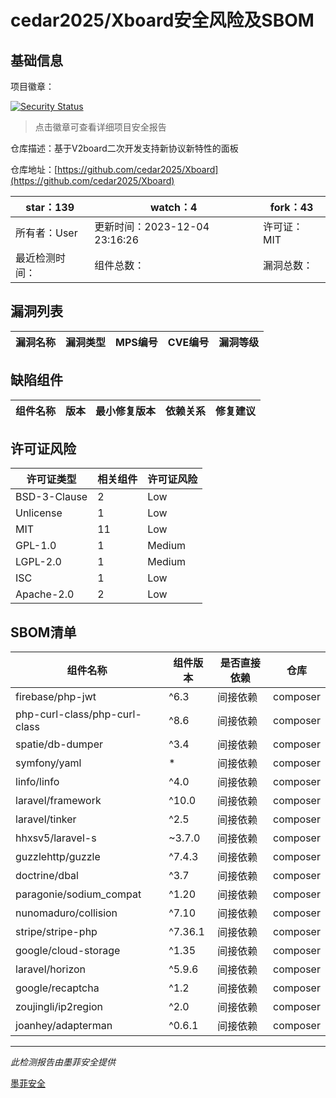 # cedar2025/Xboard安全风险及SBOM

## 基础信息

项目徽章：

[![Security Status](https://www.murphysec.com/platform3/v31/badge/1731748267840462848.svg)](https://www.murphysec.com/console/report/1731748267798519808/1731748267840462848)

> 点击徽章可查看详细项目安全报告

仓库描述：基于V2board二次开发支持新协议新特性的面板

仓库地址：[https://github.com/cedar2025/Xboard](https://github.com/cedar2025/Xboard)

| star：139 | watch：4 | fork：43 |
| ----------- | -------------- | ------------ |
| 所有者：User | 更新时间：2023-12-04 23:16:26 | 许可证：MIT |
| 最近检测时间： | 组件总数： | 漏洞总数： |




## 漏洞列表

| 漏洞名称 | 漏洞类型 | MPS编号 | CVE编号 | 漏洞等级 |
| ------- | ------ | ------- | ------ | ----- |





## 缺陷组件

| 组件名称 | 版本 | 最小修复版本 | 依赖关系 | 修复建议 |
| -------- | ---- | ------------ | -------- | -------- |





## 许可证风险

| 许可证类型 | 相关组件 | 许可证风险 |
| ---------- | -------- | ---------- |
|BSD-3-Clause|2|Low|
|Unlicense|1|Low|
|MIT|11|Low|
|GPL-1.0|1|Medium|
|LGPL-2.0|1|Medium|
|ISC|1|Low|
|Apache-2.0|2|Low|




## SBOM清单

| 组件名称 | 组件版本 | 是否直接依赖 | 仓库 |
| -------- | -------- | ------------ | ---- |
|firebase/php-jwt|^6.3|间接依赖|composer|
|php-curl-class/php-curl-class|^8.6|间接依赖|composer|
|spatie/db-dumper|^3.4|间接依赖|composer|
|symfony/yaml|*|间接依赖|composer|
|linfo/linfo|^4.0|间接依赖|composer|
|laravel/framework|^10.0|间接依赖|composer|
|laravel/tinker|^2.5|间接依赖|composer|
|hhxsv5/laravel-s|~3.7.0|间接依赖|composer|
|guzzlehttp/guzzle|^7.4.3|间接依赖|composer|
|doctrine/dbal|^3.7|间接依赖|composer|
|paragonie/sodium_compat|^1.20|间接依赖|composer|
|nunomaduro/collision|^7.10|间接依赖|composer|
|stripe/stripe-php|^7.36.1|间接依赖|composer|
|google/cloud-storage|^1.35|间接依赖|composer|
|laravel/horizon|^5.9.6|间接依赖|composer|
|google/recaptcha|^1.2|间接依赖|composer|
|zoujingli/ip2region|^2.0|间接依赖|composer|
|joanhey/adapterman|^0.6.1|间接依赖|composer|


------

*此检测报告由墨菲安全提供*

[墨菲安全](www.murphysec.com)